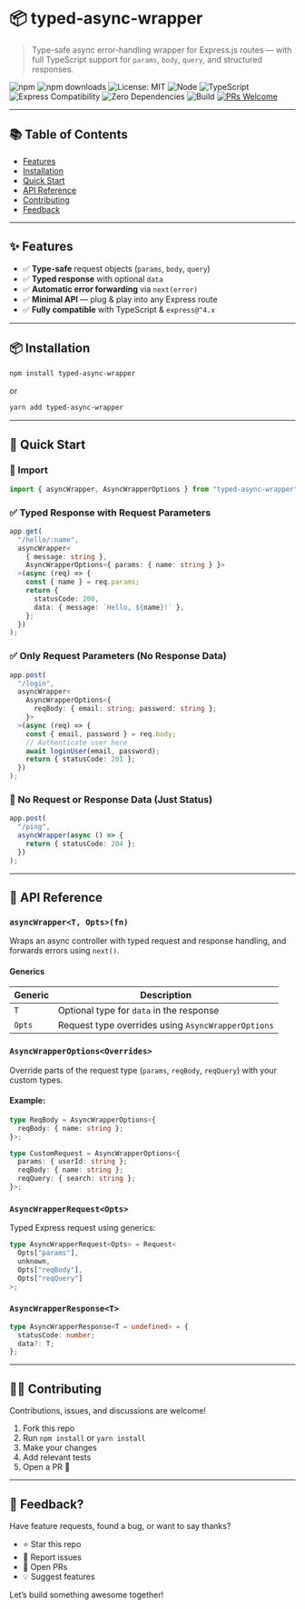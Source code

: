 # 📦 typed-async-wrapper

> Type-safe async error-handling wrapper for Express.js routes — with full TypeScript support for `params`, `body`, `query`, and structured responses.

![npm](https://img.shields.io/npm/v/typed-async-wrapper.svg)
![npm downloads](https://img.shields.io/npm/dm/typed-async-wrapper.svg)
![License: MIT](https://img.shields.io/badge/License-MIT-yellow.svg)
![Node](https://img.shields.io/badge/Node.js-18%2B-green.svg?logo=node.js)
![TypeScript](https://img.shields.io/badge/TypeScript-Strict-blue.svg?logo=typescript)
![Express Compatibility](https://img.shields.io/badge/Express.js-4.x%20%7C%205.x%20compatible-lightgrey)
![Zero Dependencies](https://img.shields.io/badge/dependencies-0-brightgreen)
![Build](https://img.shields.io/badge/Build-Passing-brightgreen.svg)
[![PRs Welcome](https://img.shields.io/badge/PRs-welcome-brightgreen.svg)](https://github.com/OmprakashD20/typed-async-wrapper/pulls)

---

## 📚 Table of Contents

- [Features](#-features)
- [Installation](#-installation)
- [Quick Start](#-quick-start)
- [API Reference](#-api-reference)
- [Contributing](#-contributing)
- [Feedback](#-feedback)
<!-- - [Future Improvements](#-future-improvements) -->

---

## ✨ Features

- ✅ **Type-safe** request objects (`params`, `body`, `query`)
- ✅ **Typed response** with optional `data`
- ✅ **Automatic error forwarding** via `next(error)`
- ✅ **Minimal API** — plug & play into any Express route
- ✅ **Fully compatible** with TypeScript & `express@^4.x`

---

## 📦 Installation

```bash
npm install typed-async-wrapper 
````

or

```bash
yarn add typed-async-wrapper
```

---

## 🚀 Quick Start

### 📁 Import

```ts
import { asyncWrapper, AsyncWrapperOptions } from "typed-async-wrapper";
```

### ✅ Typed Response with Request Parameters

```ts
app.get(
  "/hello/:name",
  asyncWrapper<
    { message: string },
    AsyncWrapperOptions<{ params: { name: string } }>
  >(async (req) => {
    const { name } = req.params;
    return {
      statusCode: 200,
      data: { message: `Hello, ${name}!` },
    };
  })
);
```

### ✅ Only Request Parameters (No Response Data)

```ts
app.post(
  "/login",
  asyncWrapper<
    AsyncWrapperOptions<{
      reqBody: { email: string; password: string };
    }>
  >(async (req) => {
    const { email, password } = req.body;
    // Authenticate user here
    await loginUser(email, password);
    return { statusCode: 201 };
  })
);
```

### 🧪 No Request or Response Data (Just Status)

```ts
app.post(
  "/ping",
  asyncWrapper(async () => {
    return { statusCode: 204 };
  })
);
```

---

## 🧠 API Reference

### `asyncWrapper<T, Opts>(fn)`

Wraps an async controller with typed request and response handling, and forwards errors using `next()`.

#### Generics

| Generic | Description                                        |
| ------- | -------------------------------------------------- |
| `T`     | Optional type for `data` in the response           |
| `Opts`  | Request type overrides using `AsyncWrapperOptions` |


### `AsyncWrapperOptions<Overrides>`

Override parts of the request type (`params`, `reqBody`, `reqQuery`) with your custom types.

#### Example:

```ts
type ReqBody = AsyncWrapperOptions<{
  reqBody: { name: string };
}>;

type CustomRequest = AsyncWrapperOptions<{
  params: { userId: string };
  reqBody: { name: string };
  reqQuery: { search: string };
}>;
```

### `AsyncWrapperRequest<Opts>`

Typed Express request using generics:

```ts
type AsyncWrapperRequest<Opts> = Request<
  Opts["params"],
  unknown,
  Opts["reqBody"],
  Opts["reqQuery"]
>;
```

### `AsyncWrapperResponse<T>`

```ts
type AsyncWrapperResponse<T = undefined> = {
  statusCode: number;
  data?: T;
};
```

---

## 🧑‍💻 Contributing

Contributions, issues, and discussions are welcome!

1. Fork this repo
2. Run `npm install` or `yarn install`
3. Make your changes
4. Add relevant tests
5. Open a PR 🙌

---

<!-- ## 📈 Future Improvements

✅ = done, 🧪 = in testing, 📝 = planned

--- -->

## 💬 Feedback?

Have feature requests, found a bug, or want to say thanks?

* ⭐ Star this repo
* 🐛 Report issues
* 🤝 Open PRs
* 💡 Suggest features

Let’s build something awesome together!
